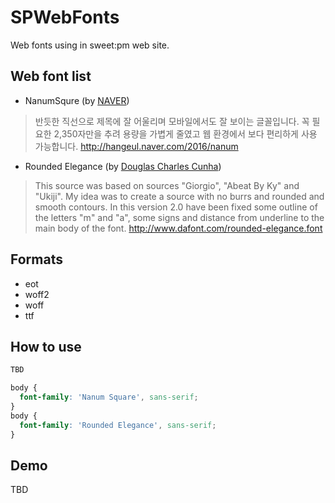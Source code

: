 # SPWebFonts
Web fonts using in sweet:pm web site.

## Web font list
- NanumSqure (by [NAVER](http://www.naver.com))
> 반듯한 직선으로 제목에 잘 어울리며 모바일에서도 잘 보이는 글꼴입니다. 꼭 필요한 2,350자만을 추려 용량을 가볍게 줄였고 웹 환경에서 보다 편리하게 사용 가능합니다. http://hangeul.naver.com/2016/nanum
- Rounded Elegance (by [Douglas Charles Cunha](http://www.dafont.com/profile.php?user=845622))
> This source was based on sources "Giorgio", "Abeat By Ky" and "Ukiji". My idea was to create a source with no burrs and rounded and smooth contours.
In this version 2.0 have been fixed some outline of the letters "m" and "a", some signs and distance from underline to the main body of the font. http://www.dafont.com/rounded-elegance.font

## Formats
- eot
- woff2
- woff
- ttf

## How to use
```html
TBD
```

```css
body {
  font-family: 'Nanum Square', sans-serif;
}
body {
  font-family: 'Rounded Elegance', sans-serif;
}
```

## Demo
TBD
